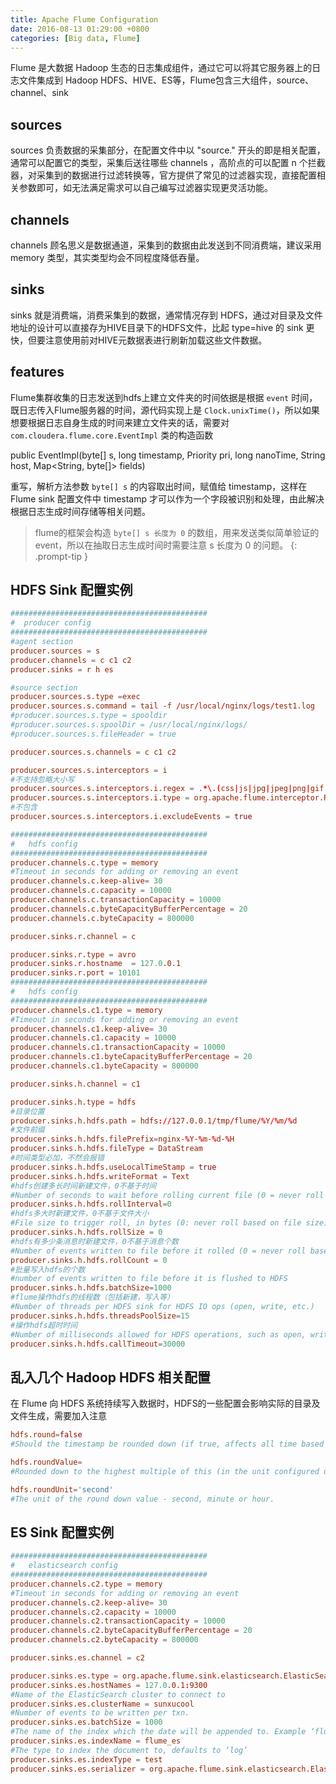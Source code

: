 ```yaml
---
title: Apache Flume Configuration
date: 2016-08-13 01:29:00 +0800
categories: [Big data, Flume]
---
```


Flume 是大数据 Hadoop 生态的日志集成组件，通过它可以将其它服务器上的日志文件集成到 Hadoop HDFS、HIVE、ES等，Flume包含三大组件，source、 channel、sink

## sources

sources 负责数据的采集部分，在配置文件中以 "source." 开头的即是相关配置，通常可以配置它的类型，采集后送往哪些 channels ，高阶点的可以配置 n 个拦截器，对采集到的数据进行过滤转换等，官方提供了常见的过滤器实现，直接配置相关参数即可，如无法满足需求可以自己编写过滤器实现更灵活功能。

## channels

channels 顾名思义是数据通道，采集到的数据由此发送到不同消费端，建议采用 memory 类型，其实类型均会不同程度降低吞量。

## sinks

sinks 就是消费端，消费采集到的数据，通常情况存到 HDFS，通过对目录及文件地址的设计可以直接存为HIVE目录下的HDFS文件，比起 type=hive 的 sink 更快，但要注意使用前对HIVE元数据表进行刷新加载这些文件数据。

## features

Flume集群收集的日志发送到hdfs上建立文件夹的时间依据是根据 `event` 时间，既日志传入Flume服务器的时间，源代码实现上是 `Clock.unixTime()`，所以如果想要根据日志自身生成的时间来建立文件夹的话，需要对 `com.cloudera.flume.core.EventImpl` 类的构造函数 

public EventImpl(byte[] s, long timestamp, Priority pri, long nanoTime, String host, Map<String, byte[]> fields)

重写，解析方法参数 `byte[] s` 的内容取出时间，赋值给 timestamp，这样在 Flume sink 配置文件中 timestamp 才可以作为一个字段被识别和处理，由此解决根据日志生成时间存储等相关问题。

> flume的框架会构造 `byte[] s 长度为 0` 的数组，用来发送类似简单验证的 event，所以在抽取日志生成时间时需要注意 s 长度为 0 的问题。
{: .prompt-tip }

## HDFS Sink 配置实例

```conf
############################################
#  producer config
############################################
#agent section
producer.sources = s
producer.channels = c c1 c2
producer.sinks = r h es

#source section
producer.sources.s.type =exec
producer.sources.s.command = tail -f /usr/local/nginx/logs/test1.log
#producer.sources.s.type = spooldir
#producer.sources.s.spoolDir = /usr/local/nginx/logs/
#producer.sources.s.fileHeader = true

producer.sources.s.channels = c c1 c2

producer.sources.s.interceptors = i
#不支持忽略大小写
producer.sources.s.interceptors.i.regex = .*\.(css|js|jpg|jpeg|png|gif|ico).*
producer.sources.s.interceptors.i.type = org.apache.flume.interceptor.RegexFilteringInterceptor$Builder
#不包含
producer.sources.s.interceptors.i.excludeEvents = true

############################################
#   hdfs config
############################################
producer.channels.c.type = memory
#Timeout in seconds for adding or removing an event
producer.channels.c.keep-alive= 30
producer.channels.c.capacity = 10000
producer.channels.c.transactionCapacity = 10000
producer.channels.c.byteCapacityBufferPercentage = 20
producer.channels.c.byteCapacity = 800000

producer.sinks.r.channel = c

producer.sinks.r.type = avro
producer.sinks.r.hostname  = 127.0.0.1
producer.sinks.r.port = 10101
############################################
#   hdfs config
############################################
producer.channels.c1.type = memory
#Timeout in seconds for adding or removing an event
producer.channels.c1.keep-alive= 30
producer.channels.c1.capacity = 10000
producer.channels.c1.transactionCapacity = 10000
producer.channels.c1.byteCapacityBufferPercentage = 20
producer.channels.c1.byteCapacity = 800000

producer.sinks.h.channel = c1

producer.sinks.h.type = hdfs
#目录位置
producer.sinks.h.hdfs.path = hdfs://127.0.0.1/tmp/flume/%Y/%m/%d
#文件前缀
producer.sinks.h.hdfs.filePrefix=nginx-%Y-%m-%d-%H
producer.sinks.h.hdfs.fileType = DataStream
#时间类型必加，不然会报错
producer.sinks.h.hdfs.useLocalTimeStamp = true
producer.sinks.h.hdfs.writeFormat = Text
#hdfs创建多长时间新建文件，0不基于时间
#Number of seconds to wait before rolling current file (0 = never roll based on time interval)
producer.sinks.h.hdfs.rollInterval=0
#hdfs多大时新建文件，0不基于文件大小
#File size to trigger roll, in bytes (0: never roll based on file size)
producer.sinks.h.hdfs.rollSize = 0
#hdfs有多少条消息时新建文件，0不基于消息个数
#Number of events written to file before it rolled (0 = never roll based on number of events)
producer.sinks.h.hdfs.rollCount = 0
#批量写入hdfs的个数
#number of events written to file before it is flushed to HDFS
producer.sinks.h.hdfs.batchSize=1000
#flume操作hdfs的线程数（包括新建，写入等）
#Number of threads per HDFS sink for HDFS IO ops (open, write, etc.)
producer.sinks.h.hdfs.threadsPoolSize=15
#操作hdfs超时时间
#Number of milliseconds allowed for HDFS operations, such as open, write, flush, close. This number should be increased if many HDFS timeout operations are occurring.
producer.sinks.h.hdfs.callTimeout=30000
```

## 乱入几个 Hadoop HDFS 相关配置

在 Flume 向 HDFS 系统持续写入数据时，HDFS的一些配置会影响实际的目录及文件生成，需要加入注意

```conf
hdfs.round=false
#Should the timestamp be rounded down (if true, affects all time based escape sequences except %t)

hdfs.roundValue=
#Rounded down to the highest multiple of this (in the unit configured using hdfs.roundUnit), less than current time.

hdfs.roundUnit='second'
#The unit of the round down value - second, minute or hour.
```

## ES Sink 配置实例

```conf
############################################
#   elasticsearch config
############################################
producer.channels.c2.type = memory
#Timeout in seconds for adding or removing an event
producer.channels.c2.keep-alive= 30
producer.channels.c2.capacity = 10000
producer.channels.c2.transactionCapacity = 10000
producer.channels.c2.byteCapacityBufferPercentage = 20
producer.channels.c2.byteCapacity = 800000

producer.sinks.es.channel = c2

producer.sinks.es.type = org.apache.flume.sink.elasticsearch.ElasticSearchSink
producer.sinks.es.hostNames = 127.0.0.1:9300
#Name of the ElasticSearch cluster to connect to
producer.sinks.es.clusterName = sunxucool
#Number of events to be written per txn.
producer.sinks.es.batchSize = 1000
#The name of the index which the date will be appended to. Example ‘flume’ -> ‘flume-yyyy-MM-dd’
producer.sinks.es.indexName = flume_es
#The type to index the document to, defaults to ‘log’
producer.sinks.es.indexType = test
producer.sinks.es.serializer = org.apache.flume.sink.elasticsearch.ElasticSearchLogStashEventSerializer
```